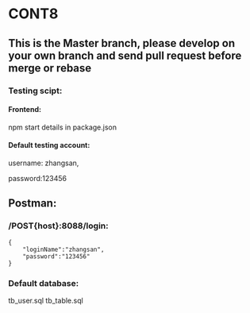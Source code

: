 # CONT8

## This is the Master branch, please develop on your own branch and send pull request before merge or rebase

### Testing scipt:

#### Frontend: 

npm start details in package.json

#### Default testing account: 

username: zhangsan,

password:123456

## Postman:

### /POST{host}:8088/login:
```
{
    "loginName":"zhangsan",
    "password":"123456"
}
```

### Default database: 

tb_user.sql
tb_table.sql
